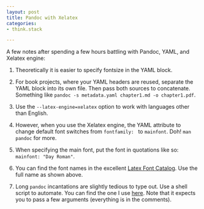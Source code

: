 ```yaml
---
layout: post
title: Pandoc with Xelatex
categories:
- think.stack

---
```


A few notes after spending a few hours battling with Pandoc, YAML, and Xelatex
engine:

1. Theoretically it is easier to specify fontsize in the YAML block.

2. For book projects, where your YAML headers are reused, separate the YAML
block into its own file. Then pass both sources to concatenate. Something like
`pandoc -s metadata.yaml chapter1.md -o chapter1.pdf`.

3. Use the `--latex-engine=xelatex` option to work with languages other than
English.

4. However, when you use the Xelatex engine, the YAML attribute to change
default font switches from `fontfamily: ` to `mainfont`. Doh! `man pandoc` for
more.

5. When specifying the main font, put the font in quotations like so:
`mainfont: "Day Roman"`.

6. You can find the font names in the excellent [Latex Font
Catalog](http://www.tug.dk/FontCatalogue/). Use the full name as shown above.

7. Long `pandoc` incantations are slightly tedious to type out. Use a shell
script to automate. You can find the one I use
[here](https://github.com/denten-bin/write-support/blob/master/print.sh). Note
that it expects you to pass a few arguments (everything is in the comments).
